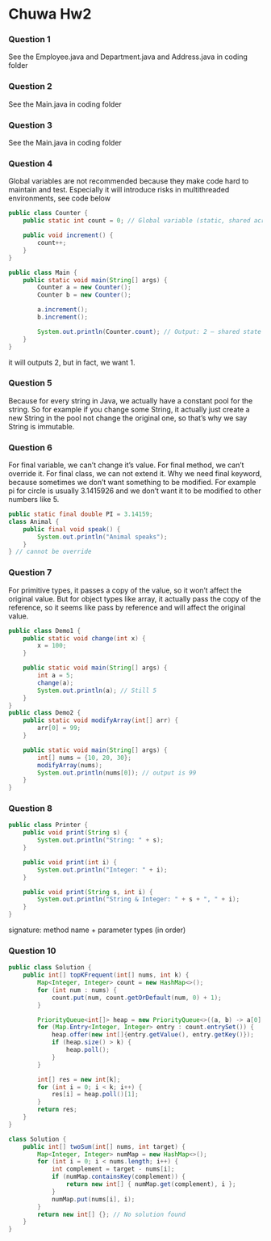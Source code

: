 # Chuwa Hw2

### Question 1

See the Employee.java and Department.java and Address.java in coding folder

### Question 2

See the Main.java in coding folder

### Question 3

See the Main.java in coding folder

### Question 4

Global variables are not recommended because they make code hard to maintain and test. Especially it will introduce risks in multithreaded environments, see code below

```java
public class Counter {
    public static int count = 0; // Global variable (static, shared across all)

    public void increment() {
        count++;
    }
}
```

```java
public class Main {
    public static void main(String[] args) {
        Counter a = new Counter();
        Counter b = new Counter();

        a.increment();
        b.increment();

        System.out.println(Counter.count); // Output: 2 — shared state
    }
}
```

it will outputs 2, but in fact, we want 1.

### Question 5

Because for every string in Java, we actually have a constant pool for the string. So for example if you change some String, it actually just create a new String in the pool not change the original one, so that’s why we say String is immutable.

### Question 6

For final variable, we can’t change it’s value. For final method, we can’t override it. For final class, we can not extend it. Why we need final keyword, because sometimes we don’t want something to be modified. For example pi for circle is usually 3.1415926 and we don’t want it to be modified to other numbers like 5.

```java
public static final double PI = 3.14159;
class Animal {
    public final void speak() {
        System.out.println("Animal speaks");
    }
} // cannot be override
```

### Question 7

For primitive types, it passes a copy of the value, so it won’t affect the original value. But for object types like array, it actually pass the copy of the reference, so it seems like pass by reference and will affect the original value.

```java
public class Demo1 {
    public static void change(int x) {
        x = 100;
    }

    public static void main(String[] args) {
        int a = 5;
        change(a);
        System.out.println(a); // Still 5
    }
}
public class Demo2 {
    public static void modifyArray(int[] arr) {
        arr[0] = 99;          
    }

    public static void main(String[] args) {
        int[] nums = {10, 20, 30};
        modifyArray(nums);
        System.out.println(nums[0]); // output is 99
    }
}
```

### Question 8

```java
public class Printer {
    public void print(String s) {
        System.out.println("String: " + s);
    }

    public void print(int i) {
        System.out.println("Integer: " + i);
    }

    public void print(String s, int i) {
        System.out.println("String & Integer: " + s + ", " + i);
    }
}
```

signature: method name + parameter types (in order)

### Question 10

```java
public class Solution {
    public int[] topKFrequent(int[] nums, int k) {
        Map<Integer, Integer> count = new HashMap<>();
        for (int num : nums) {
            count.put(num, count.getOrDefault(num, 0) + 1);
        }

        PriorityQueue<int[]> heap = new PriorityQueue<>((a, b) -> a[0] - b[0]);
        for (Map.Entry<Integer, Integer> entry : count.entrySet()) {
            heap.offer(new int[]{entry.getValue(), entry.getKey()});
            if (heap.size() > k) {
                heap.poll();
            }
        }

        int[] res = new int[k];
        for (int i = 0; i < k; i++) {
            res[i] = heap.poll()[1];
        }
        return res;
    }
}
```

```java
class Solution {
    public int[] twoSum(int[] nums, int target) {
        Map<Integer, Integer> numMap = new HashMap<>();
        for (int i = 0; i < nums.length; i++) {
            int complement = target - nums[i];
            if (numMap.containsKey(complement)) {
                return new int[] { numMap.get(complement), i };
            }
            numMap.put(nums[i], i);
        }
        return new int[] {}; // No solution found
    }
}
```